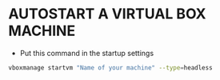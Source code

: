 # AUTOSTART A VIRTUAL BOX MACHINE
- Put this command in the startup settings
```bash
vboxmanage startvm "Name of your machine" --type=headless
```
